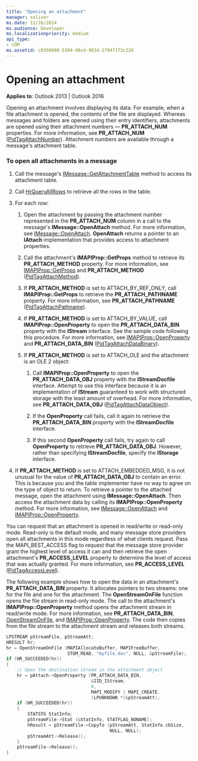 ```yaml
---
title: "Opening an attachment"
manager: soliver
ms.date: 11/16/2014
ms.audience: Developer
ms.localizationpriority: medium
api_type:
- COM
ms.assetid: c0350698-5304-40cd-903d-279471f3c226
---
```


# Opening an attachment

**Applies to**: Outlook 2013 | Outlook 2016 
  
Opening an attachment involves displaying its data. For example, when a file attachment is opened, the contents of the file are displayed. Whereas messages and folders are opened using their entry identifiers, attachments are opened using their attachment numbers — **PR_ATTACH_NUM** properties. For more information, see **PR_ATTACH_NUM** ([PidTagAttachNumber](pidtagattachnumber-canonical-property.md)). Attachment numbers are available through a message's attachment table.
  
### To open all attachments in a message
  
1. Call the message's [IMessage::GetAttachmentTable](imessage-getattachmenttable.md) method to access its attachment table. 
    
2. Call [HrQueryAllRows](hrqueryallrows.md) to retrieve all the rows in the table. 
    
3. For each row: 
    
    1. Open the attachment by passing the attachment number represented in the **PR_ATTACH_NUM** column in a call to the message's **IMessage::OpenAttach** method. For more information, see [IMessage::OpenAttach](imessage-openattach.md). **OpenAttach** returns a pointer to an **IAttach** implementation that provides access to attachment properties. 
        
    2. Call the attachment's **IMAPIProp::GetProps** method to retrieve its **PR_ATTACH_METHOD** property. For more information, see [IMAPIProp::GetProps](imapiprop-getprops.md) and **PR_ATTACH_METHOD** ([PidTagAttachMethod](pidtagattachmethod-canonical-property.md)).
        
    3. If **PR_ATTACH_METHOD** is set to ATTACH_BY_REF_ONLY, call **IMAPIProp::GetProps** to retrieve the **PR_ATTACH_PATHNAME** property. For more information, see **PR_ATTACH_PATHNAME** ([PidTagAttachPathname](pidtagattachpathname-canonical-property.md)).
        
    4. If **PR\_ATTACH_METHOD** is set to ATTACH\_BY_VALUE, call **IMAPIProp::OpenProperty** to open the **PR\_ATTACH_DATA_BIN** property with the **IStream** interface. See the sample code following this procedure. For more information, see [IMAPIProp::OpenProperty](imapiprop-openproperty.md) and **PR_ATTACH_DATA_BIN** ([PidTagAttachDataBinary](pidtagattachdatabinary-canonical-property.md)).
        
    5. If **PR_ATTACH_METHOD** is set to ATTACH_OLE and the attachment is an OLE 2 object: 
        
        1. Call **IMAPIProp::OpenProperty** to open the **PR\_ATTACH_DATA_OBJ** property with the **IStreamDocfile** interface. Attempt to use this interface because it is an implementation of **IStream** guaranteed to work with structured storage with the least amount of overhead. For more information, see **PR_ATTACH_DATA_OBJ** ([PidTagAttachDataObject](pidtagattachdataobject-canonical-property.md)).
            
        2. If the **OpenProperty** call fails, call it again to retrieve the **PR_ATTACH_DATA_BIN** property with the **IStreamDocfile** interface. 
            
        3. If this second **OpenProperty** call fails, try again to call **OpenProperty** to retrieve **PR_ATTACH_DATA_OBJ**. However, rather than specifying **IStreamDocfile**, specify the **IStorage** interface. 
    
4. If **PR_ATTACH_METHOD** is set to ATTACH_EMBEDDED_MSG, it is not unusual for the value of **PR_ATTACH_DATA_OBJ** to contain an error. This is because you and the table implementer have no way to agree on the type of object to return. To retrieve a pointer to the attached message, open the attachment using **IMessage::OpenAttach**. Then access the attachment data by calling its **IMAPIProp::OpenProperty** method. For more information, see [IMessage::OpenAttach](imessage-openattach.md) and [IMAPIProp::OpenProperty](imapiprop-openproperty.md).
    
You can request that an attachment is opened in read/write or read-only mode. Read-only is the default mode, and many message store providers open all attachments in this mode regardless of what clients request. Pass the MAPI_BEST_ACCESS flag to request that the message store provider grant the highest level of access it can and then retrieve the open attachment's **PR_ACCESS_LEVEL** property to determine the level of access that was actually granted. For more information, see **PR_ACCESS_LEVEL** ([PidTagAccessLevel](pidtagaccesslevel-canonical-property.md)).
  
The following example shows how to open the data in an attachment's **PR\_ATTACH_DATA_BIN** property. It allocates pointers to two streams: one for the file and one for the attachment. The **OpenStreamOnFile** function opens the file stream in read-only mode. The call to the attachment's **IMAPIProp::OpenProperty** method opens the attachment stream in read/write mode. For more information, see **PR_ATTACH_DATA_BIN**, [OpenStreamOnFile](openstreamonfile.md), and [IMAPIProp::OpenProperty](imapiprop-openproperty.md). The code then copies from the file stream to the attachment stream and releases both streams.
  
```cpp
LPSTREAM pStreamFile, pStreamAtt;
HRESULT hr;
hr = OpenStreamOnFile (MAPIAllocateBuffer, MAPIFreeBuffer,
                       STGM_READ, "myfile.doc", NULL, &pStreamFile);
if (HR_SUCCEEDED(hr))
{
    // Open the destination stream in the attachment object
    hr = pAttach->OpenProperty (PR_ATTACH_DATA_BIN,
                                &IID_IStream,
                                0,
                                MAPI_MODIFY | MAPI_CREATE,
                                (LPUNKNOWN *)&pStreamAtt);
    if (HR_SUCCEEDED(hr))
    {
        STATSTG StatInfo;
        pStreamFile->Stat (&StatInfo, STATFLAG_NONAME);
        hResult = pStreamFile->CopyTo (pStreamAtt, StatInfo.cbSize,
                                       NULL, NULL);
        pStreamAtt->Release();
    }
    pStreamFile->Release();
}
```


